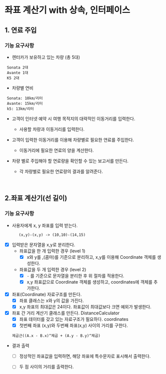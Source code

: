 # 좌표 계산기 with 상속, 인터페이스

## 1. 연료 주입
### 기능 요구사항
- 렌터카가 보유하고 있는 차량 (총 5대)
```text
 Sonata 2대
 Avante 1대
 K5 2대
```

- 차량별 연비
```text
 Sonata: 10km/리터
 Avante: 15km/리터
 k5: 13km/리터
```
    
- 고객이 인터넷 예약 시 여행 목적지의 대략적인 이동거리를 입력한다.
  - 사용할 차량과 이동거리를 입력한다.
   
- 고객이 입력한 이동거리를 이용해 차량별로 필요한 연료를 주입한다.
  - 이동거리에 필요한 연료의 양을 계산한다.
    
- 차량 별로 주입해야 할 연료량을 확인할 수 있는 보고서를 만든다.
  - 각 차량별로 필요한 연료량의 결과를 알려준다.   

<br>

## 2.좌표 계산기(선 길이)
### 기능 요구사항
- 사용자에게 x, y 좌표를 입력 받는다.
  ```text
     (x,y)-(x,y) -> (10,10)-(14,15)
  ```
- [x] 입력받은 문자열을 x,y로 분리한다.
  - 좌표값을 한 개 입력한 경우 (level 1)
    - [x] x와 y를 ,(콤마)를 기준으로 분리하고, x,y를 이용해 Coordinate 객체를 생성한다.
    
  - 좌표값을 두 개 입력한 경우 (level 2)
    - [x] `-` 를 기준으로 문자열을 분리한 후 위 절차를 적용한다.
    - [x] x,y 좌표값으로 Coordinate 객체를 생성하고, coordinates에 객체를 추가한다. 

- [x] 좌표(Coordinate) 자료구조를 만든다.
  - [x] 좌표 클래스는 x와 y의 값을 가진다. 
  - [x] x,y 좌표의 최대값은 24이다. 좌표값이 최대값보다 크면 예외가 발생한다.

- [x] 좌표 간 거리 계산기 클래스를 만든다. DistanceCalculator
  - [x] 좌표 데이터를 갖고 있는 자료구조가 필요하다. coordinates
  - [x] 첫번째 좌표 (x,y)와 두번째 좌표(x,y) 사이의 거리를 구한다.
  ```text
  제곱근((A.x - B.x)^제곱 + (A.y - B.y)^제곱)
  ```

- 결과 출력
  - [ ] 정상적인 좌표값을 입력하면, 해당 좌표에 특수문자로 표시해서 출력한다.
  - [ ] 두 점 사이의 거리를 출력한다.
  





  
  
  